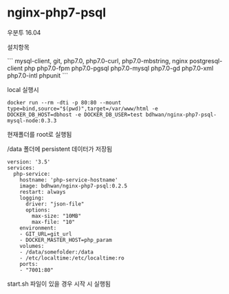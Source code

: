 # nginx-php7-psql
우분투 16.04

<p>설치항목</p>
```
mysql-client, git, php7.0, php7.0-curl, php7.0-mbstring, nginx postgresql-client php php7.0-fpm php7.0-pgsql php7.0-mysql php7.0-gd php7.0-xml php7.0-intl phpunit 
```


<p>local 실행시 </p>   

```
docker run --rm -dti -p 80:80 --mount type=bind,source="$(pwd)",target=/var/www/html -e DOCKER_DB_HOST=dbhost -e DOCKER_DB_USER=test bdhwan/nginx-php7-psql-mysql-node:0.3.3
```


<p>현재폴더를 root로 실행됨 </p>   


<p> /data 폴더에 persistent 데이터가 저장됨</p>

```
version: '3.5'
services:
  php-service:
    hostname: 'php-service-hostname'
    image: bdhwan/nginx-php7-psql:0.2.5
    restart: always
    logging:
      driver: "json-file"
      options:
        max-size: "10MB"
        max-file: "10"
    environment:
    - GIT_URL=git_url
    - DOCKER_MASTER_HOST=php_param 
    volumes:
    - /data/somefolder:/data
    - /etc/localtime:/etc/localtime:ro      
    ports:
    - "7001:80"
```


<p>start.sh 파일이 있을 경우 시작 시 실행됨 </p>



